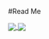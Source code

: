 #Read Me

<a href="https://github.com/nekitori">
  <img align="center" src="https://github-readme-stats.vercel.app/api/top-langs/?username=nekitori" />
</a>
<a href="https://github.com/nekitori/">
  <img align="center" src="https://github-readme-stats.vercel.app/api?username=nekitori&count_private=true" />
</a>
